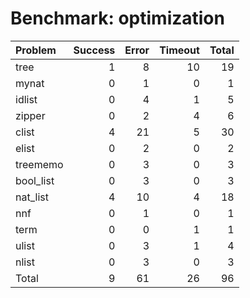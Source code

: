 # Benchmark: optimization

| Problem   |   Success |   Error |   Timeout |   Total |
|:----------|----------:|--------:|----------:|--------:|
| tree      |         1 |       8 |        10 |      19 |
| mynat     |         0 |       1 |         0 |       1 |
| idlist    |         0 |       4 |         1 |       5 |
| zipper    |         0 |       2 |         4 |       6 |
| clist     |         4 |      21 |         5 |      30 |
| elist     |         0 |       2 |         0 |       2 |
| treememo  |         0 |       3 |         0 |       3 |
| bool_list |         0 |       3 |         0 |       3 |
| nat_list  |         4 |      10 |         4 |      18 |
| nnf       |         0 |       1 |         0 |       1 |
| term      |         0 |       0 |         1 |       1 |
| ulist     |         0 |       3 |         1 |       4 |
| nlist     |         0 |       3 |         0 |       3 |
| Total     |         9 |      61 |        26 |      96 |

